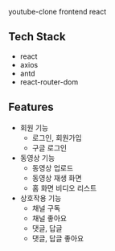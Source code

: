 youtube-clone frontend react

## Tech Stack
- react
- axios
- antd
- react-router-dom


## Features
- 회원 기능
  - 로그인, 회원가입
  - 구글 로그인
- 동영상 기능
  - 동영상 업로드
  - 동영상 재생 화면
  - 홈 화면 비디오 리스트
- 상호작용 기능
  - 채널 구독
  - 채널 좋아요
  - 댓글, 답글
  - 댓글, 답글 좋아요
